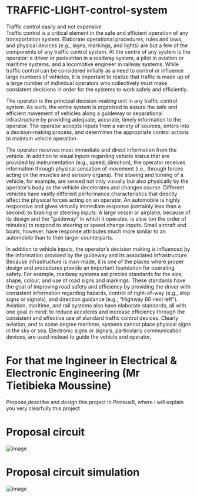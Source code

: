 # TRAFFIC-LIGHT-control-system
Traffic control easily and not expensive  
Traffic control is a critical element in the safe and efficient operation of any transportation system. Elaborate operational procedures, rules and laws, and physical devices (e.g., signs, markings, and lights) are but a few of the components of any traffic control system. At the centre of any system is the operator: a driver or pedestrian in a roadway system, a pilot in aviation or maritime systems, and a locomotive engineer in railway systems. While traffic control can be considered initially as a need to control or influence large numbers of vehicles, it is important to realize that traffic is made up of a large number of individual operators who collectively must make consistent decisions in order for the systems to work safely and efficiently.


The operator is the principal decision-making unit in any traffic control system. As such, the entire system is organized to assure the safe and efficient movement of vehicles along a guideway or separational infrastructure by providing adequate, accurate, timely information to the operator. The operator accepts inputs from a variety of sources, enters into a decision-making process, and determines the appropriate control actions to maintain vehicle operation.

The operator receives most immediate and direct information from the vehicle. In addition to visual inputs regarding vehicle status that are provided by instrumentation (e.g., speed, direction), the operator receives information through physical sensation of movement (i.e., through forces acting on the muscles and sensory organs). The slowing and turning of a vehicle, for example, are sensed not only visually but also physically by the operator’s body as the vehicle decelerates and changes course. Different vehicles have vastly different performance characteristics that directly affect the physical forces acting on an operator. An automobile is highly responsive and gives virtually immediate response (certainly less than a second) to braking or steering inputs. A large vessel or airplane, because of its design and the “guideway” in which it operates, is slow (on the order of minutes) to respond to steering or speed change inputs. Small aircraft and boats, however, have response attributes much more similar to an automobile than to their larger counterparts.

In addition to vehicle inputs, the operator’s decision making is influenced by the information provided by the guideway and its associated infrastructure. Because infrastructure is man-made, it is one of the places where proper design and procedures provide an important foundation for operating safety. For example, roadway systems set precise standards for the size, shape, colour, and use of road signs and markings. These standards have the goal of improving road safety and efficiency by providing the driver with consistent information regarding hazards, control of right-of-way (e.g., stop signs or signals), and direction guidance (e.g., “Highway 66 next left”). Aviation, maritime, and rail systems also have elaborate standards, all with one goal in mind: to reduce accidents and increase efficiency through the consistent and effective use of standard traffic control devices. Clearly aviation, and to some degree maritime, systems cannot place physical signs in the sky or sea. Electronic signs or signals, particularly communication devices, are used instead to guide the vehicle and operator.

# For that me Ingineer in Electrical & Electronic Engineering (Mr Tietibieka Moussine)
Propose,describe and design this project in Proteus8, where i will explain you very clearfully this project
# Proposal circuit
![image](https://user-images.githubusercontent.com/105424030/216786530-2f94126c-cd6f-4553-909f-d8cb0645137b.png)
# Proposal circuit simulation
![image](https://user-images.githubusercontent.com/105424030/216786654-299cb9cb-b70d-4e0b-b4b3-bf60a7ee5098.png)

